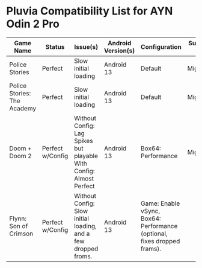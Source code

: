 # Pluvia Compatibility List for AYN Odin 2 Pro

| Game Name | Status | Issue(s) | Android Version(s) | Configuration | Submitted By |
|-----------|--------|----------|-----------------|---------------|------------|
| Police Stories | Perfect | Slow initial loading | Android 13 | Default | MightyX3N |
| Police Stories: The Academy | Perfect | Slow initial loading | Android 13 | Default | MightyX3N |
| Doom + Doom 2 | Perfect w/Config | Without Config: Lag Spikes but playable With Config: Almost Perfect | Android 13 | Box64: Performance | MightyX3N |
| Flynn: Son of Crimson | Perfect w/Config | Without Config: Slow initial loading, and a few dropped froms. | Android 13 | Game: Enable vSync, Box64: Performance (optional, fixes dropped frams).
